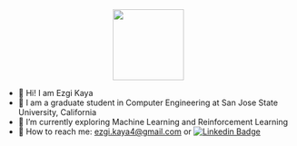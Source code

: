 <div id="header" align="center">
  <img src="https://media.giphy.com/media/JIX9t2j0ZTN9S/giphy.gif" width="125"/>
</div>

- 👋 Hi! I am Ezgi Kaya
- 🌱 I am a graduate student in Computer Engineering at San Jose State University, California
- 👀 I’m currently exploring Machine Learning and Reinforcement Learning
- 📧 How to reach me: ezgi.kaya4@gmail.com or [![Linkedin Badge](https://img.shields.io/badge/-Linkedin-blue?style=flat&logo=Linkedin&logoColor=white)](https://www.linkedin.com/in/ezgi-kaya-a6b3a2127/)

<!--

- My stats:

[![GitHub Streak](http://github-readme-streak-stats.herokuapp.com?user=ezgii&theme=dark&background=000000)](https://git.io/streak-stats)

[![Top Langs](https://github-readme-stats.vercel.app/api/top-langs/?username=ezgii&layout=compact&theme=vision-friendly-dark)](https://github.com/anuraghazra/github-readme-stats)

-->
